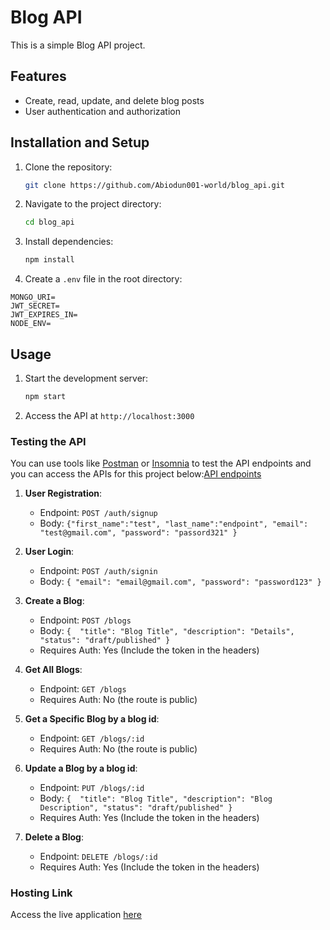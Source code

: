 # Blog API

This is a simple Blog API project.

## Features

- Create, read, update, and delete blog posts
- User authentication and authorization

## Installation and Setup

1. Clone the repository:
    ```bash
    git clone https://github.com/Abiodun001-world/blog_api.git
    ```
2. Navigate to the project directory:
    ```bash
    cd blog_api
    ```
3. Install dependencies:
    ```bash
    npm install
    ```

4. Create a `.env` file in the root directory:

```PORT=
MONGO_URI=
JWT_SECRET=
JWT_EXPIRES_IN=
NODE_ENV=
```

## Usage

1. Start the development server:
    ```bash
    npm start
    ```
2. Access the API at `http://localhost:3000`

### Testing the API

You can use tools like [Postman](https://www.postman.com/) or [Insomnia](https://insomnia.rest/) to test the API endpoints and you can access the APIs for this project below:[API endpoints](https://documenter.getpostman.com/view/28730642/2sAYJ4hzpz)

1. **User Registration**:

   - Endpoint: `POST /auth/signup`
   - Body: `{"first_name":"test", "last_name":"endpoint", "email": "test@gmail.com", "password": "passord321" }`

2. **User Login**:

   - Endpoint: `POST /auth/signin`
   - Body: `{ "email": "email@gmail.com", "password": "password123" }`

3. **Create a Blog**:

   - Endpoint: `POST /blogs`
   - Body: `{  "title": "Blog Title", "description": "Details", "status": "draft/published" }`
   - Requires Auth: Yes (Include the token in the headers)

4. **Get All Blogs**:

   - Endpoint: `GET /blogs`
   - Requires Auth: No (the route is public)

5. **Get a Specific Blog by a blog id**:

   - Endpoint: `GET /blogs/:id`
   - Requires Auth: No (the route is public)

6. **Update a Blog by a blog id**:

   - Endpoint: `PUT /blogs/:id`
   - Body: `{  "title": "Blog Title", "description": "Blog Description", "status": "draft/published" }`
   - Requires Auth: Yes (Include the token in the headers)

7. **Delete a Blog**:
   - Endpoint: `DELETE /blogs/:id`
   - Requires Auth: Yes (Include the token in the headers)

### Hosting Link

Access the live application [here](https://blog-api-wkre.onrender.com)
